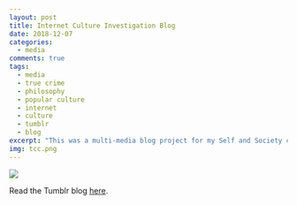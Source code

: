 ```yaml
---
layout: post
title: Internet Culture Investigation Blog
date: 2018-12-07
categories:
  - media
comments: true
tags:
  - media
  - true crime
  - philosophy
  - popular culture
  - internet
  - culture
  - tumblr
  - blog
excerpt: "This was a multi-media blog project for my Self and Society course in which I had to research an internet culture and its specific hashtag. For this project, I chose the infamous True Crime Community on the Tumblr micro-blogging platform."
img: tcc.png
---
```


<img src="https://lizlorena.com/img/tcc.png" class="img-fluid">
<!--<p class="caption"></p>-->

<p>Read the Tumblr blog <a href="http://lor-dcim.tumblr.com" target="_blank">here</a>.</p>